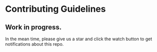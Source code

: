 # Contributing Guidelines

## Work in progress.

In the mean time, please give us a star and click the watch button to get notifications about this repo.
